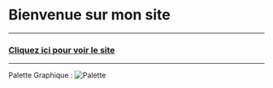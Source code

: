 # Bienvenue sur mon site
-----------------
### [Cliquez ici pour voir le site](https://lowkeyalways.github.io/PortfolioV2/)
-----------------
Palette Graphique :
![Palette](./asset/Palette.png)
